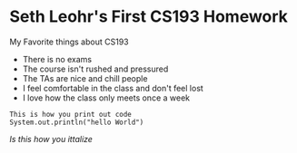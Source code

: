 # Seth Leohr's First CS193 Homework
My Favorite things about CS193
- There is no exams
- The course isn't rushed and pressured
- The TAs are nice and chill people
- I feel comfortable in the class and don't feel lost
- I love how the class only meets once a week
```
This is how you print out code
System.out.println("hello World")

```

*Is this how you ittalize*
